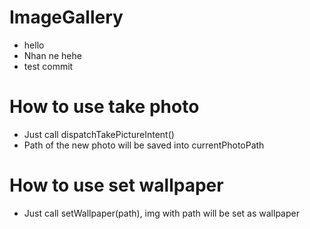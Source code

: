 # ImageGallery
- hello 
- Nhan ne hehe
- test commit 
# How to use take photo
- Just call dispatchTakePictureIntent()
- Path of the new photo will be saved into currentPhotoPath 
# How to use set wallpaper
- Just call setWallpaper(path), img with path will be set as wallpaper 

